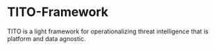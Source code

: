 # TITO-Framework
TITO is a light framework for operationalizing threat intelligence that is platform and data agnostic. 
